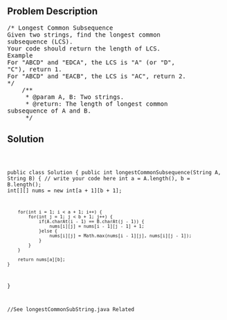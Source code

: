 <!--
<style>
  body { font-family: Arial, sans-serif; }
  .container { max-width: 100%; margin: 0 auto; padding: 10px; }
  .comment-block { max-width: 30%; background-color: #f9f9f9; padding: 10px; border-left: 5px solid #ccc; overflow-wrap: break-word; white-space: pre-wrap; }
  .code-block { background-color: #f4f4f4; padding: 10px; border: 1px solid #ddd; overflow-wrap: break-word; white-space: pre-wrap; }
</style>
-->

<div class='container'>
<h2>Problem Description</h2>
<div class='comment-block'>
<pre>
/* Longest Common Subsequence
Given two strings, find the longest common
subsequence (LCS).
Your code should return the length of LCS.
Example
For "ABCD" and "EDCA", the LCS is "A" (or "D",
"C"), return 1.
For "ABCD" and "EACB", the LCS is "AC", return 2.
*/
    /**
     * @param A, B: Two strings.
     * @return: The length of longest common
subsequence of A and B.
     */
</pre>
</div>

<h2>Solution</h2>
<div class='code-block'>
<pre><code class='language-java'>

public class Solution {
    public int longestCommonSubsequence(String A, String B) {
        // write your code here
        int a = A.length(), b = B.length();
        int[][] nums = new int[a + 1][b + 1];
        
        for(int i = 1; i < a + 1; i++) {
            for(int j = 1; j < b + 1; j++) {
                if(A.charAt(i - 1) == B.charAt(j - 1)) {
                    nums[i][j] = nums[i - 1][j - 1] + 1;
                }else {
                    nums[i][j] = Math.max(nums[i - 1][j], nums[i][j - 1]);
                }
            }
        }
        
        return nums[a][b];
    }
}


//See longestCommonSubString.java Related</code></pre>
</div>
</div>
